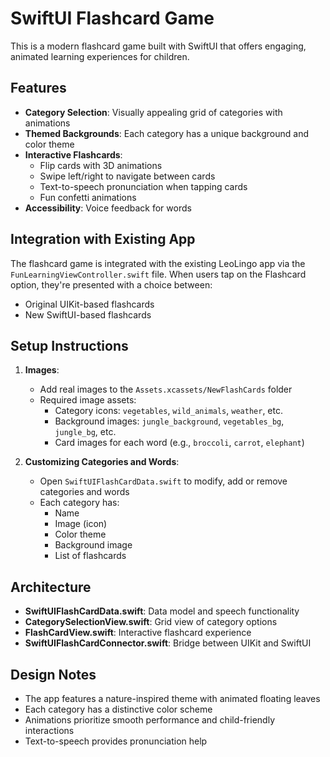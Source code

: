 # SwiftUI Flashcard Game

This is a modern flashcard game built with SwiftUI that offers engaging, animated learning experiences for children.

## Features

- **Category Selection**: Visually appealing grid of categories with animations
- **Themed Backgrounds**: Each category has a unique background and color theme
- **Interactive Flashcards**: 
  - Flip cards with 3D animations
  - Swipe left/right to navigate between cards
  - Text-to-speech pronunciation when tapping cards
  - Fun confetti animations
- **Accessibility**: Voice feedback for words

## Integration with Existing App

The flashcard game is integrated with the existing LeoLingo app via the `FunLearningViewController.swift` file. When users tap on the Flashcard option, they're presented with a choice between:
- Original UIKit-based flashcards
- New SwiftUI-based flashcards

## Setup Instructions

1. **Images**: 
   - Add real images to the `Assets.xcassets/NewFlashCards` folder
   - Required image assets:
     - Category icons: `vegetables`, `wild_animals`, `weather`, etc.
     - Background images: `jungle_background`, `vegetables_bg`, `jungle_bg`, etc.
     - Card images for each word (e.g., `broccoli`, `carrot`, `elephant`)

2. **Customizing Categories and Words**:
   - Open `SwiftUIFlashCardData.swift` to modify, add or remove categories and words
   - Each category has:
     - Name
     - Image (icon)
     - Color theme
     - Background image
     - List of flashcards

## Architecture

- **SwiftUIFlashCardData.swift**: Data model and speech functionality
- **CategorySelectionView.swift**: Grid view of category options
- **FlashCardView.swift**: Interactive flashcard experience
- **SwiftUIFlashCardConnector.swift**: Bridge between UIKit and SwiftUI

## Design Notes

- The app features a nature-inspired theme with animated floating leaves
- Each category has a distinctive color scheme
- Animations prioritize smooth performance and child-friendly interactions
- Text-to-speech provides pronunciation help 
